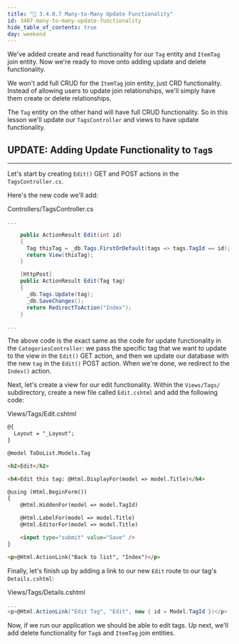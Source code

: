 ```yaml
---
title: "📓 3.4.0.7 Many-to-Many Update Functionality"
id: 3407-many-to-many-update-functionality
hide_table_of_contents: true
day: weekend
---
```


We've added create and read functionality for our `Tag` entity and `ItemTag` join entity. Now we're ready to move onto adding update and delete functionality. 

We won't add full CRUD for the `ItemTag` join entity, just CRD functionality. Instead of allowing users to update join relationships, we'll simply have them create or delete relationships. 

The `Tag` entity on the other hand will have full CRUD functionality. So in this lesson we'll update our `TagsController` and views to have update functionality.

## UPDATE: Adding Update Functionality to `Tag`s
---

Let's start by creating `Edit()` GET and POST actions in the `TagsController.cs`.

Here's the new code we'll add:

<div class="filename">Controllers/TagsController.cs</div>

```csharp
...

    public ActionResult Edit(int id)
    {
      Tag thisTag = _db.Tags.FirstOrDefault(tags => tags.TagId == id);
      return View(thisTag);
    }

    [HttpPost]
    public ActionResult Edit(Tag tag)
    {
      _db.Tags.Update(tag);
      _db.SaveChanges();
      return RedirectToAction("Index");
    }

...
```

The above code is the exact same as the code for update functionality in the `CategoriesController`: we pass the specific tag that we want to update to the view in the `Edit()` GET action, and then we update our database with the new `tag` in the `Edit()` POST action. When we're done, we redirect to the `Index()` action.

Next, let's create a view for our edit functionality. Within the `Views/Tags/` subdirectory, create a new file called `Edit.cshtml` and add the following code:

<div class="filename">Views/Tags/Edit.cshtml</div>

```html
@{
  Layout = "_Layout";
}

@model ToDoList.Models.Tag

<h2>Edit</h2>

<h4>Edit this tag: @Html.DisplayFor(model => model.Title)</h4>

@using (Html.BeginForm())
{
    @Html.HiddenFor(model => model.TagId)

    @Html.LabelFor(model => model.Title)
    @Html.EditorFor(model => model.Title)

    <input type="submit" value="Save" />
}

<p>@Html.ActionLink("Back to list", "Index")</p>
```

Finally, let's finish up by adding a link to our new `Edit` route to our tag's `Details.cshtml`:

<div class="filename">Views/Tags/Details.cshtml</div>

```csharp
...
<p>@Html.ActionLink("Edit Tag", "Edit", new { id = Model.TagId })</p>
```

Now, if we run our application we should be able to edit tags. Up next, we'll add delete functionality for `Tag`s and `ItemTag` join entities.
